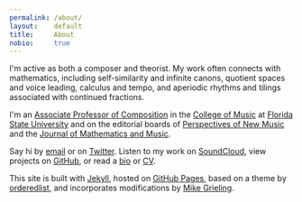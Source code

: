 ```yaml
---
permalink: /about/
layout:    default
title:     About
nobio:     true
---
```


I'm active as both a composer and theorist. My work often connects with mathematics, including self-similarity and infinite canons, quotient spaces and voice leading, calculus and tempo, and aperiodic rhythms and tilings associated with continued fractions.

I'm an [Associate Professor of Composition][FacultyPage] in the [College of Music][COM] at [Florida State University][FSU] and on the editorial boards of [Perspectives of New Music][Perspectives] and the [Journal of Mathematics and Music][JMM]. 

Say hi by [email][gmail] or on [Twitter][twitter]. Listen to my work on [SoundCloud][soundcloud], view projects on [GitHub][github], or read a [bio](/about/bio/) or [CV](/img/pdfs/cv.pdf).

This site is built with [Jekyll][jekyll], hosted on [GitHub Pages][pages], based on a theme by [orderedlist][minimal], and incorporates modifications by [Mike Grieling][pixelcog].


[FacultyPage]: http://www.music.fsu.edu/Faculty-and-Staff/Faculty/Clifton-Callender
[COM]: http://music.fsu.edu
[FSU]: http://fsu.edu
[Perspectives]: http://www.perspectivesofnewmusic.org
[JMM]: http://www.tandfonline.com/loi/tmam20?#.VD8oFYvF9p1
[jekyll]: http://jekyllrb.com
[pages]: http://pages.github.com
[soundcloud]: http://soundcloud.com/cliftoncallender
[github]: https://github.com/cliftoncallender
[gmail]: mailto:clifton.callender@gmail.com
[twitter]: https://twitter.com/cliffcallender
[minimal]: https://github.com/orderedlist
[pixelcog]: https://github.com/pixelcog/pixelcog.github.io